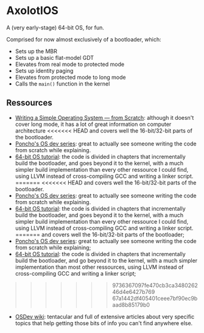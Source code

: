 # AxolotlOS

A (very early-stage) 64-bit OS, for fun.

Comprised for now almost exclusively of a bootloader, which:

* Sets up the MBR
* Sets up a basic flat-model GDT
* Elevates from real mode to protected mode
* Sets up identity paging
* Elevates from protected mode to long mode
* Calls the `main()` function in the kernel

## Ressources

* [Writing a Simple Operating System — from Scratch](https://www.cs.bham.ac.uk/~exr/lectures/opsys/10_11/lectures/os-dev.pdf): although it doesn't cover long mode, it has a lot of great information on computer architecture
<<<<<<< HEAD
and covers well the 16-bit/32-bit parts of the bootloader.
* [Poncho's OS dev series](https://www.youtube.com/playlist?list=PLxN4E629pPnKKqYsNVXpmCza8l0Jb6l8-): great to actually see someone writing the code from scratch while explaining.
* [64-bit OS tutorial](https://github.com/gmarino2048/64bit-os-tutorial): the code is divided in chapters that incrementally build the bootloader, and goes beyond it to the kernel, with a much simpler build implementation than every other ressource I could find, using LLVM instead of cross-compiling GCC and writing a linker script.
=======
<<<<<<< HEAD
and covers well the 16-bit/32-bit parts of the bootloader.
* [Poncho's OS dev series](https://www.youtube.com/playlist?list=PLxN4E629pPnKKqYsNVXpmCza8l0Jb6l8-): great to actually see someone writing the code from scratch while explaining.
* [64-bit OS tutorial](https://github.com/gmarino2048/64bit-os-tutorial): the code is divided in chapters that incrementally build the bootloader, and goes beyond it to the kernel, with a much simpler build implementation than every other ressource I could find, using LLVM instead of cross-compiling GCC and writing a linker script.
=======
and covers well the 16-bit/32-bit parts of the bootloader;
* [Poncho's OS dev series](https://www.youtube.com/playlist?list=PLxN4E629pPnKKqYsNVXpmCza8l0Jb6l8-): great to actually see someone writing the code from scratch while explaining;
* [64-bit OS tutorial](https://github.com/gmarino2048/64bit-os-tutorial): the code is divided in chapters that incrementally build the bootloader, and go beyond it to the kernel, with a much simpler implementation than most other ressources, using LLVM instead of cross-compiling GCC and writing a linker script;
>>>>>>> 9736367097fe470cb3ca348026246d4e6427b769
>>>>>>> 67a1442df405401ceee7bf90ec9baad8b85179b0
* [OSDev wiki](https://wiki.osdev.org/Main_Page): tentacular and full of extensive articles about very specific topics that help getting those bits of info you can't find anywhere else.